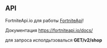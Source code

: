 
## API

FortniteApi.io для работы [FortniteApi](https://FortniteApi.io)!

Документация https://fortniteapi.io/docs/

для запроса исполдьтзовалься **GET/v2/shop**

